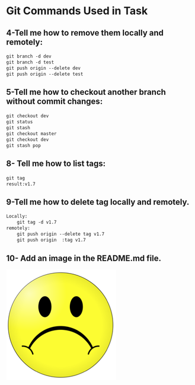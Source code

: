 # Git Commands Used in Task

## 4-Tell me how to remove them locally and remotely:
    git branch -d dev
    git branch -d test
    git push origin --delete dev
    git push origin --delete test

## 5-Tell me how to checkout another branch without commit changes:
    git checkout dev
    git status
    git stash
    git checkout master
    git checkout dev
    git stash pop

## 8- Tell me how to list tags:
    git tag
    result:v1.7

## 9-Tell me how to delete tag locally and remotely.
	Locally:
		git tag -d v1.7
	remotely:
		git push origin --delete tag v1.7
		git push origin  :tag v1.7

## 10- Add an image in the README.md file.
![photo](sad.png)
